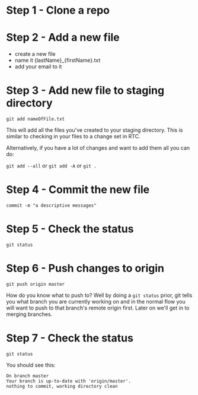 # Step 1 - Clone a repo


# Step 2 - Add a new file

- create a new file
- name it {lastName}_{firstName}.txt
- add your email to it

# Step 3 - Add new file to staging directory

`git add nameOfFile.txt` 

This will add all the files you've created to your staging directory. This is similar to checking in your files to a change set in RTC.

Alternatively, if you have a lot of changes and want to add them all you can do:

`git add --all` or `git add -A` or `git .`

# Step 4 - Commit the new file

`commit -m "a descriptive messages"`


# Step 5 - Check the status

`git status`


# Step 6 - Push changes to origin

`git push origin master`

How do you know what to push to? Well by doing a `git status` prior, git tells you what branch you are currently working on and in the normal flow you will want to push to that branch's remote origin first. Later on we'll get in to merging branches.

# Step 7 - Check the status

`git status`

You should see this:

```
On branch master
Your branch is up-to-date with 'origin/master'.
nothing to commit, working directory clean
```